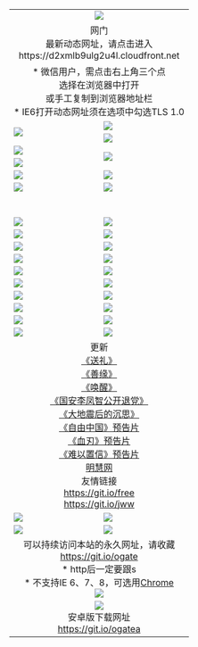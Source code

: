 ﻿<table>
  <tr></tr>
  <tr><td colspan=2 align=center><img src="https://cloud.githubusercontent.com/assets/11880933/13434984/f430fae2-e012-11e5-814f-c2df1e82b247.jpg" /></td></tr>
  <tr><td colspan=2 align=center>网门<br>最新动态网址，请点击进入
<br>https://d2xmlb9ulg2u4l.cloudfront.net
    </td>
  </tr>
  <tr>
    <td colspan=2 align=center>* 微信用户，需点击右上角三个点<br>选择在浏览器中打开<br>或手工复制到浏览器地址栏
    <br>* IE6打开动态网址须在选项中勾选TLS 1.0</td>
  </tr>
  <tr>
    <td rowspan=2><a href="https://d2xmlb9ulg2u4l.cloudfront.net/ogUP.aspx?name=11DKC.mp4&list=11DKC" target="_blank"><img src="https://d2xmlb9ulg2u4l.cloudfront.net/Up/11DKC1.jpg" /></a></td> 
    <td><div><a href="https://d2xmlb9ulg2u4l.cloudfront.net/ogUP.aspx?name=LRWS.mp4&list=LRWS" target="_blank"><img src="https://d2xmlb9ulg2u4l.cloudfront.net/Up/LRWS.jpg" /></a></td>
   </tr>
  <tr>
    <td><a href="https://d2xmlb9ulg2u4l.cloudfront.net/ogNiceVedio.aspx" target="_blank"><img src="https://d2xmlb9ulg2u4l.cloudfront.net/Up/11TGKDY.jpg" /></a></td>
  </tr>
  <tr>
    <td><a href="https://d2xmlb9ulg2u4l.cloudfront.net/ogUP.aspx?name=JQR.mp4&count=2" target="_blank"><img src="https://d2xmlb9ulg2u4l.cloudfront.net/Up/JQR.jpg" /></a></td>   
    <td rowspan=2><a href="https://d2xmlb9ulg2u4l.cloudfront.net/ogUP.aspx?name=JP.mp4&count=9" target="_blank"><img src="https://d2xmlb9ulg2u4l.cloudfront.net/Up/JP.jpg" /></td>
  </tr>
  <tr>
    <td><a href="https://d2xmlb9ulg2u4l.cloudfront.net/ogUP.aspx?name=WH.mp4" target="_blank"><img src="https://d2xmlb9ulg2u4l.cloudfront.net/Up/WH.jpg" /></a></td>
  </tr>
  <tr>
    <td><a href="https://d2xmlb9ulg2u4l.cloudfront.net/ogUP.aspx?name=SSZJ.mp4&list=SSZJ" target="_blank"><img src="https://d2xmlb9ulg2u4l.cloudfront.net/Up/SSZJ.jpg" /></a></td>
    <td><a href="https://d2xmlb9ulg2u4l.cloudfront.net/ogUP.aspx?name=1XQK.mp4&count=13" target="_blank"><img src="https://d2xmlb9ulg2u4l.cloudfront.net/Up/1XQK.jpg" /></a</td>
  </tr>
  <tr>
    <td><a href="https://d2xmlb9ulg2u4l.cloudfront.net/ogUP.aspx?name=ZY.mp4&count=2015|16" target="_blank"><img src="https://d2xmlb9ulg2u4l.cloudfront.net/Up/ZY.jpg" /></a</td>
    <td><a href="https://d2xmlb9ulg2u4l.cloudfront.net/ogUP.aspx?name=XTFY.mp4&count=B|2,A|24" target="_blank"><img src="https://d2xmlb9ulg2u4l.cloudfront.net/Up/XTFY.jpg" /></a></td>
  </tr>
  <tr height="40">
  </tr>
  <tr>
    <td><a href="https://d2xmlb9ulg2u4l.cloudfront.net/ogUP.aspx?name=4SQQ.mp4&list=4SQQ" target="_blank"><img src="https://d2xmlb9ulg2u4l.cloudfront.net/Up/4SQQ0.jpg"/></a></td>
    <td><a href="https://d2xmlb9ulg2u4l.cloudfront.net/ogUP.aspx?name=4SHQ.mp4&list=4SHQ" target="_blank"><img src="https://d2xmlb9ulg2u4l.cloudfront.net/Up/4SHQ0.jpg"/></a></td>
  </tr>
  <tr>
    <td><a href="https://d2xmlb9ulg2u4l.cloudfront.net/ogUP.aspx?name=4SZG.mp4&list=4SZG" target="_blank"><img src="https://d2xmlb9ulg2u4l.cloudfront.net/Up/4SZG0.jpg"/></a></td>
    <td><a href="https://d2xmlb9ulg2u4l.cloudfront.net/ogUP.aspx?name=4SDJ.mp4&list=4SDJ" target="_blank"><img src="https://d2xmlb9ulg2u4l.cloudfront.net/Up/4SDJ0.jpg"/></a></td>
  </tr>
  <tr>
    <td><a href="https://d2xmlb9ulg2u4l.cloudfront.net/ogUP.aspx?name=4SGX.mp4&list=4SGX" target="_blank"><img src="https://d2xmlb9ulg2u4l.cloudfront.net/Up/4SGX0.jpg"/></a></td>
    <td><a href="https://d2xmlb9ulg2u4l.cloudfront.net/ogUP.aspx?name=4SHD.mp4&list=4SHD" target="_blank"><img src="https://d2xmlb9ulg2u4l.cloudfront.net/Up/4SHD0.jpg"/></a></td>
  </tr>
  <tr>
    <td><a href="https://d2xmlb9ulg2u4l.cloudfront.net/ogUP.aspx?name=4CTX.mp4&list=4CTX" target="_blank"><img src="https://d2xmlb9ulg2u4l.cloudfront.net/Up/4CTX0.jpg"/></a></td>
    <td><a href="https://d2xmlb9ulg2u4l.cloudfront.net/ogUP.aspx?name=4CWZ.mp4&list=4CWZ" target="_blank"><img src="https://d2xmlb9ulg2u4l.cloudfront.net/Up/4CWZ0.jpg"/></a></td>
  </tr>
  <tr>
    <td><a href="https://d2xmlb9ulg2u4l.cloudfront.net/onUP.aspx?name=https://d1pog55izwmvoe.cloudfront.net/" target="_blank"><img src="https://d2xmlb9ulg2u4l.cloudfront.net/Up/0DTW.jpg"/></a></td>
    <td><a href="https://d2xmlb9ulg2u4l.cloudfront.net/onUP.aspx?name=https://d240ns8up8earz.cloudfront.net/acenter/" target="_blank"><img src="https://d2xmlb9ulg2u4l.cloudfront.net/Up/0TDW.jpg" /></a></td>
  </tr>
  <tr>
    <td><a href="https://d2xmlb9ulg2u4l.cloudfront.net/onUP.aspx?name=https://d4508d6vomz2p.cloudfront.net/gb/nsc413.htm" target="_blank"><img src="https://d2xmlb9ulg2u4l.cloudfront.net/Up/0DJY.jpg" /></a></td>
    <td><a href="https://d2xmlb9ulg2u4l.cloudfront.net/onUP.aspx?name=https://dilo7bqpjb57y.cloudfront.net/xtr/gb/prog204.html" target="_blank"><img src="https://d2xmlb9ulg2u4l.cloudfront.net/Up/0XTR.jpg" /></a></td>
  </tr>
  <tr>
    <td><a href="https://d2xmlb9ulg2u4l.cloudfront.net/onUP.aspx?name=https://d3aj00iefsmfgc.cloudfront.net/" target="_blank"><img src="https://d2xmlb9ulg2u4l.cloudfront.net/Up/0MHW.jpg" /></a></td>
    <td><a href="https://d2xmlb9ulg2u4l.cloudfront.net/onUP.aspx?name=https://d20wz7qt14x5d2.cloudfront.net/" target="_blank"><img src="https://d2xmlb9ulg2u4l.cloudfront.net/Up/0ZJW.jpg" /></a></td>
  </tr>
  <tr>
    <td><a href="https://d2xmlb9ulg2u4l.cloudfront.net/ogUP.aspx?name=0FG.zip" target="_blank"><img src="https://d2xmlb9ulg2u4l.cloudfront.net/Up/0FG.jpg" /></a></td>
    <td><a href="https://d2xmlb9ulg2u4l.cloudfront.net/ogUP.aspx?name=0FGA.apk" target="_blank"><img src="https://d2xmlb9ulg2u4l.cloudfront.net/Up/0FGA.jpg" /></a></td>
  </tr>
  <tr>
    <td><a href="https://d2xmlb9ulg2u4l.cloudfront.net/ogUP.aspx?name=0U.zip" target="_blank"><img src="https://d2xmlb9ulg2u4l.cloudfront.net/Up/0U.jpg" /></a></td>
    <td><a href="https://d2xmlb9ulg2u4l.cloudfront.net/ogUP.aspx?name=0UA.apk" target="_blank"><img src="https://d2xmlb9ulg2u4l.cloudfront.net/Up/0UA.jpg" /></a></td>
  </tr>
  <tr>
    <td><a href="https://d2xmlb9ulg2u4l.cloudfront.net/ogUP.aspx?name=0iPPOTV.zip" target="_blank"><img src="https://d2xmlb9ulg2u4l.cloudfront.net/Up/0iPPOTV.jpg" /></a></td>
    <td><a href="https://d2xmlb9ulg2u4l.cloudfront.net/ogUP.aspx?name=0iNTD.apk" target="_blank"><img src="https://d2xmlb9ulg2u4l.cloudfront.net/Up/0iNTD.jpg" /></a></td>
  </tr>
  <tr>
    <td colspan=2 align=center>更新<br>
      <a href="https://d2xmlb9ulg2u4l.cloudfront.net/ogUP.aspx?name=4ESL.mp4" target="_blank">《送礼》</a><br>
      <a href="https://d2xmlb9ulg2u4l.cloudfront.net/ogUP.aspx?name=4ESY.mp4" target="_blank">《善缘》</a><br>
      <a href="https://d2xmlb9ulg2u4l.cloudfront.net/ogUP.aspx?name=4EHX.mp4" target="_blank">《唤醒》</a><br>
      <a href="https://d2xmlb9ulg2u4l.cloudfront.net/ogUP.aspx?name=4LFZ.mp4" target="_blank">《国安李凤智公开退党》</a><br>
      <a href="https://d2xmlb9ulg2u4l.cloudfront.net/ogUP.aspx?name=4DDZHDCS.mp4" target="_blank">《大地震后的沉思》</a><br>
      <a href="https://d2xmlb9ulg2u4l.cloudfront.net/ogUP.aspx?name=11ZYZG0.mp4" target="_blank">《自由中国》预告片</a><br>
      <a href="https://d2xmlb9ulg2u4l.cloudfront.net/ogUP.aspx?name=11XR.mp4" target="_blank">《血刃》预告片</a><br>
      <a href="https://d2xmlb9ulg2u4l.cloudfront.net/ogUP.aspx?name=11NYZX.mp4&count=2" target="_blank">《难以置信》预告片</a><br>
      <a href="https://d2xmlb9ulg2u4l.cloudfront.net/onUP.aspx?name=https://www.minghui.org/" target="_blank">明慧网</a><br>
      友情链接<br>
      <a href="https://d2xmlb9ulg2u4l.cloudfront.net/onUP.aspx?name=https://git.io/free" target="_blank">https://git.io/free</a><br>
      <a href="https://d2xmlb9ulg2u4l.cloudfront.net/onUP.aspx?name=https://git.io/jww" target="_blank">https://git.io/jww</a></td>
    </td>
  </tr>
  <tr>
    <td><a href="https://d2xmlb9ulg2u4l.cloudfront.net/ogNice.aspx" target="_blank"><img src="https://d2xmlb9ulg2u4l.cloudfront.net/Up/0WCYY.jpg" /></a></td>
    <td><a href="https://d2xmlb9ulg2u4l.cloudfront.net/onCO.aspx?ob=600事物&op=增删改&args=WH1~%23类型6新闻%7c%23类型6评论&mode=" target="_blank"><img src="https://d2xmlb9ulg2u4l.cloudfront.net/Up/0WZTT.jpg" /></a></td> 
  </tr>
  <tr>
    <td><a href="https://d2xmlb9ulg2u4l.cloudfront.net/ogDY.aspx" target="_blank"><img src="https://d2xmlb9ulg2u4l.cloudfront.net/Up/0FK.jpg" /></a></td>
    <td><a href="https://d2xmlb9ulg2u4l.cloudfront.net/ogST.aspx" target="_blank"><img src="https://d2xmlb9ulg2u4l.cloudfront.net/Up/0ST.jpg" /></a></td> 
  </tr>
  <tr>
    <td colspan=2 align=center>可以持续访问本站的永久网址，请收藏<br/><a href="https://git.io/ogate" target="_blank">https://git.io/ogate</a><br/>* http后一定要跟s<br/>* 不支持IE 6、7、8，可选用<a href="https://d2xmlb9ulg2u4l.cloudfront.net/ogUP.aspx?name=0ChromePortable.zip">Chrome</a><br/><a href="https://d2xmlb9ulg2u4l.cloudfront.net/Up/0WMGDL2.png" target="_blank"><img src="https://d2xmlb9ulg2u4l.cloudfront.net/Up/0WMGD2.png"/></a></td>
  </tr>
  <tr>
    <td colspan=2 align=center><a href="https://d2xmlb9ulg2u4l.cloudfront.net/ogUP.aspx?name=0oGate.apk" target="_blank"><img src="https://cloud.githubusercontent.com/assets/11880933/13720399/75e143ee-e842-11e5-9f0a-1421f423c80f.jpg" /></a><br>安卓版下载网址<br><a href="https://git.io/ogatea">https://git.io/ogatea</a></td>
  </tr>
  <!--tr>
    <td colspan=2 align=center>可能失效的动态网址
    </td>
  </tr-->
</table>
